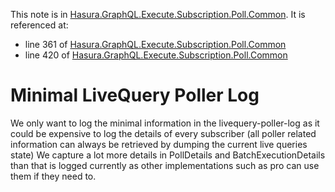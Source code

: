 This note is in [Hasura.GraphQL.Execute.Subscription.Poll.Common](https://github.com/hasura/graphql-engine/blob/master/server/src-lib/Hasura/GraphQL/Execute/Subscription/Poll/Common.hs#L410).
It is referenced at:
  - line 361 of [Hasura.GraphQL.Execute.Subscription.Poll.Common](https://github.com/hasura/graphql-engine/blob/master/server/src-lib/Hasura/GraphQL/Execute/Subscription/Poll/Common.hs#L361)
  - line 420 of [Hasura.GraphQL.Execute.Subscription.Poll.Common](https://github.com/hasura/graphql-engine/blob/master/server/src-lib/Hasura/GraphQL/Execute/Subscription/Poll/Common.hs#L420)

# Minimal LiveQuery Poller Log

We only want to log the minimal information in the livequery-poller-log as it
could be expensive to log the details of every subscriber (all poller related
information can always be retrieved by dumping the current live queries state)
We capture a lot more details in PollDetails and BatchExecutionDetails than
that is logged currently as other implementations such as pro can use them if
they need to.

